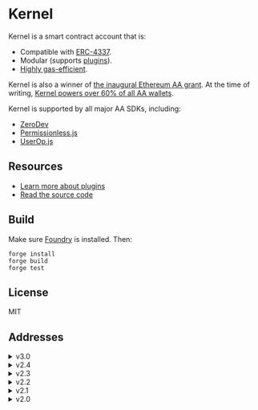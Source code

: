 # Kernel

Kernel is a smart contract account that is:

- Compatible with [ERC-4337](https://eips.ethereum.org/EIPS/eip-4337).
- Modular (supports [plugins](./src/validator)).
- [Highly gas-efficient](https://github.com/zerodevapp/aa-benchmark).

Kernel is also a winner of [the inaugural Ethereum AA grant](https://erc4337.mirror.xyz/hRn_41cef8oKn44ZncN9pXvY3VID6LZOtpLlktXYtmA).  At the time of writing, [Kernel powers over 60% of all AA wallets](https://twitter.com/SixdegreeLab/status/1705585256638849325?s=20).

Kernel is supported by all major AA SDKs, including:

- [ZeroDev](https://docs.zerodev.app/)
- [Permissionless.js](https://docs.pimlico.io/permissionless/how-to/accounts/use-kernel-account)
- [UserOp.js](https://docs.stackup.sh/docs/useropjs-presets#kernel)

## Resources

- [Learn more about plugins](https://docs.zerodev.app/sdk/plugins/intro)
- [Read the source code](https://github.com/zerodevapp/kernel)

## Build

Make sure [Foundry](https://github.com/foundry-rs/foundry) is installed.  Then:

```
forge install
forge build
forge test
```

## License

MIT

## Addresses

<details>
<summary>v3.0</summary>

| Name                 | Address                                    |
| -------------------- | ------------------------------------------ |
| Meta Factory         | 0xd703aaE79538628d27099B8c4f621bE4CCd142d5 |
| Factory              | 0x6723b44Abeec4E71eBE3232BD5B455805baDD22f |
| Kernel               | 0x94F097E1ebEB4ecA3AAE54cabb08905B239A7D27 |
| ECDSA Validator      | 0x8104e3Ad430EA6d354d013A6789fDFc71E671c43 |

</details>

<details>
<summary>v2.4</summary>

| Name                 | Address                                    |
| -------------------- | ------------------------------------------ |
| Kernel               | 0xd3082872F8B06073A021b4602e022d5A070d7cfC |
| KernelFactory        | 0x5de4839a76cf55d0c90e2061ef4386d962E15ae3 |
| SessionKeyValidator  | 0xB8E3c4bEaACAd06f6092793012DA4a8cB23D6123 |
| ECDSA Validator      | 0xd9AB5096a832b9ce79914329DAEE236f8Eea0390 |
</details>

<details>
<summary>v2.3</summary>

| Name                 | Address                                    |
| -------------------- | ------------------------------------------ |
| Kernel               | 0xD3F582F6B4814E989Ee8E96bc3175320B5A540ab |
| KernelFactory        | 0x5de4839a76cf55d0c90e2061ef4386d962E15ae3 |
| KernelLite           | 0x482EC42E88a781485E1B6A4f07a0C5479d183291 |
| SessionKeyValidator  | 0xB8E3c4bEaACAd06f6092793012DA4a8cB23D6123 |
| ECDSA Validator      | 0xd9AB5096a832b9ce79914329DAEE236f8Eea0390 |
</details>

<details>
<summary>v2.2</summary>

| Name                 | Address                                    |
| -------------------- | ------------------------------------------ |
| Kernel               | 0x0DA6a956B9488eD4dd761E59f52FDc6c8068E6B5 |
| KernelFactory        | 0x5de4839a76cf55d0c90e2061ef4386d962E15ae3 |
| KernelLite           | 0xbEdb61Be086F3f15eE911Cc9AB3EEa945DEbFa96 |
| SessionKeyValidator  | 0xB8E3c4bEaACAd06f6092793012DA4a8cB23D6123 |
| ECDSA Validator      | 0xd9AB5096a832b9ce79914329DAEE236f8Eea0390 |

</details>

<details>
<summary>v2.1</summary>

| Name                 | Address                                    |
| -------------------- | ------------------------------------------ |
| Kernel               | 0xf048AD83CB2dfd6037A43902a2A5Be04e53cd2Eb |
| KernelFactory        | 0x5de4839a76cf55d0c90e2061ef4386d962E15ae3 |
| SessionKeyValidator  | 0xB8E3c4bEaACAd06f6092793012DA4a8cB23D6123 |
| ECDSA Validator      | 0xd9AB5096a832b9ce79914329DAEE236f8Eea0390 |
</details>

<details>
<summary>v2.0</summary>

| Name            | Address                                    |
| --------------- | ------------------------------------------ |
| Kernel          | 0xeB8206E02f6AB1884cfEa58CC7BabdA7d55aC957 |
| TempKernel      | 0x727A10897e70cd3Ab1a6e43d59A12ab0895A4995 |
| KernelFactory   | 0x12358cA00141D09cB90253F05a1DD16bE93A8EE6 |
| ECDSA Validator | 0x180D6465F921C7E0DEA0040107D342c87455fFF5 |
| ECDSA Factory   | 0xAf299A1f51560F51A1F3ADC0a5991Ac74b61b0BE |
</details>

